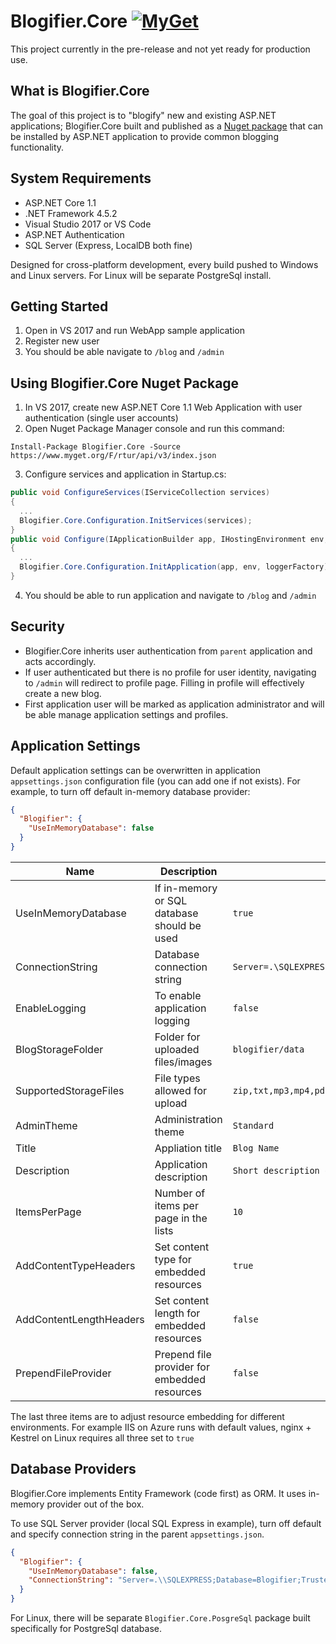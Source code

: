 # Blogifier.Core [![MyGet](https://buildstats.info/myget/rtur/Blogifier.Core)](https://www.myget.org/feed/rtur/package/nuget/Blogifier.Core)

This project currently in the pre-release and not yet ready for production use.

## What is Blogifier.Core

The goal of this project is to "blogify" new and existing ASP.NET applications; Blogifier.Core built and published as a [Nuget package](https://www.myget.org/feed/rtur/package/nuget/Blogifier.Core) that can be installed by ASP.NET application to provide common blogging functionality. 

## System Requirements

* ASP.NET Core 1.1
* .NET Framework 4.5.2
* Visual Studio 2017 or VS Code
* ASP.NET Authentication
* SQL Server (Express, LocalDB both fine)

Designed for cross-platform development, every build pushed to Windows and Linux servers. For Linux will be separate PostgreSql install.

## Getting Started

1. Open in VS 2017 and run WebApp sample application
2. Register new user
3. You should be able navigate to `/blog` and `/admin`

## Using Blogifier.Core Nuget Package

1. In VS 2017, create new ASP.NET Core 1.1 Web Application with user authentication (single user accounts)
2. Open Nuget Package Manager console and run this command:
```
Install-Package Blogifier.Core -Source https://www.myget.org/F/rtur/api/v3/index.json
```
3. Configure services and application in Startup.cs:
```csharp
public void ConfigureServices(IServiceCollection services)
{
  ...
  Blogifier.Core.Configuration.InitServices(services);
}
public void Configure(IApplicationBuilder app, IHostingEnvironment env, ILoggerFactory loggerFactory)
{
  ...
  Blogifier.Core.Configuration.InitApplication(app, env, loggerFactory);
}
```
4. You should be able to run application and navigate to `/blog` and `/admin`

## Security

* Blogifier.Core inherits user authentication from `parent` application and acts accordingly.
* If user authenticated but there is no profile for user identity, navigating to `/admin` will redirect to profile page. Filling in profile will effectively create a new blog. 
* First application user will be marked as application administrator and will be able manage application settings and profiles.

## Application Settings

Default application settings can be overwritten in application `appsettings.json` configuration file (you can add one if not exists). For example, to turn off default in-memory database provider:

```json
{
  "Blogifier": {
    "UseInMemoryDatabase": false
  }
}
```

| Name | Description | Default Value
| --------- | ----------- | ------------ |
| UseInMemoryDatabase | If in-memory or SQL database should be used | `true` |
| ConnectionString | Database connection string | `Server=.\SQLEXPRESS;Database=Blogifier;Trusted_Connection=True;` |
| EnableLogging | To enable application logging | `false` |
| BlogStorageFolder | Folder for uploaded files/images | `blogifier/data` |
| SupportedStorageFiles | File types allowed for upload | `zip,txt,mp3,mp4,pdf,doc,docx,xls,xlsx,xml` |
| AdminTheme | Administration theme | `Standard` |
| Title | Appliation title | `Blog Name` |
| Description | Application description | `Short description of the blog` |
| ItemsPerPage | Number of items per page in the lists | `10` |
| AddContentTypeHeaders | Set content type for embedded resources | `true` |
| AddContentLengthHeaders | Set content length for embedded resources | `false` |
| PrependFileProvider | Prepend file provider for embedded resources | `false` |

The last three items are to adjust resource embedding for different environments. For example IIS on Azure runs with default values, nginx + Kestrel on Linux requires all three set to `true`

## Database Providers

Blogifier.Core implements Entity Framework (code first) as ORM. It uses in-memory provider out of the box. 

To use SQL Server provider (local SQL Express in example), turn off default and specify connection string in the parent `appsettings.json`.

```json
{
  "Blogifier": {
    "UseInMemoryDatabase": false,
    "ConnectionString": "Server=.\\SQLEXPRESS;Database=Blogifier;Trusted_Connection=True;"
  }
}
```

For Linux, there will be separate `Blogifier.Core.PosgreSql` package built specifically for PostgreSql database.
